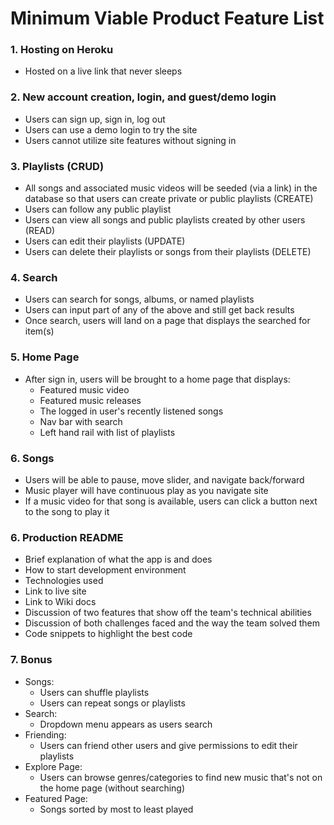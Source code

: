 # Minimum Viable Product Feature List

### 1. Hosting on Heroku
* Hosted on a live link that never sleeps

### 2. New account creation, login, and guest/demo login
* Users can sign up, sign in, log out
* Users can use a demo login to try the site
* Users cannot utilize site features without signing in

### 3. Playlists (CRUD)
* All songs and associated music videos will be seeded (via a link) in the database so that users can create private or public playlists (CREATE)
* Users can follow any public playlist
* Users can view all songs and public playlists created by other users (READ)
* Users can edit their playlists (UPDATE)
* Users can delete their playlists or songs from their playlists (DELETE)

### 4. Search
* Users can search for songs, albums, or named playlists
* Users can input part of any of the above and still get back results
* Once search, users will land on a page that displays the searched for item(s)

### 5. Home Page
* After sign in, users will be brought to a home page that displays:
    * Featured music video
    * Featured music releases
    * The logged in user's recently listened songs
    * Nav bar with search
    * Left hand rail with list of playlists

### 6. Songs
* Users will be able to pause, move slider, and navigate back/forward
* Music player will have continuous play as you navigate site
* If a music video for that song is available, users can click a button next to the song to play it

### 6. Production README
* Brief explanation of what the app is and does
* How to start development environment
* Technologies used
* Link to live site
* Link to Wiki docs
* Discussion of two features that show off the team's technical abilities
* Discussion of both challenges faced and the way the team solved them
* Code snippets to highlight the best code

### 7. Bonus
* Songs:
    * Users can shuffle playlists
    * Users can repeat songs or playlists
* Search:
    * Dropdown menu appears as users search
* Friending:
    * Users can friend other users and give permissions to edit their playlists
* Explore Page:
    * Users can browse genres/categories to find new music that's not on the home page (without searching)
* Featured Page:
    * Songs sorted by most to least played
